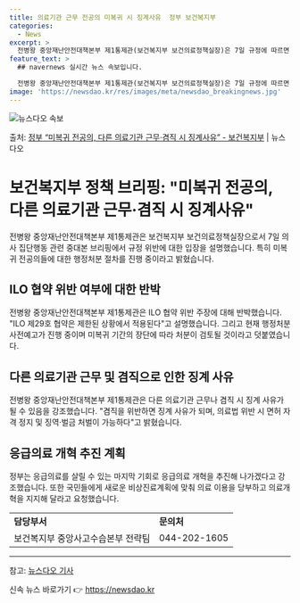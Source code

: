 ```yaml
---
title: 의료기관 근무 전공의 미복귀 시 징계사유  정부 보건복지부
categories:
  - News
excerpt: >
  전병왕 중앙재난안전대책본부 제1통제관(보건복지부 보건의료정책실장)은 7일 규정에 따르면 (전공의가) 수련병원…
feature_text: >
  ## navernews 실시간 뉴스 속보입니다.

  전병왕 중앙재난안전대책본부 제1통제관(보건복지부 보건의료정책실장)은 7일 규정에 따르면 (전공의가) 수련병원…
image: 'https://newsdao.kr/res/images/meta/newsdao_breakingnews.jpg'
---
```


![뉴스다오 속보](https://newsdao.kr/res/images/meta/newsdao_breakingnews.jpg)

<p>출처: <a href="https://newsdao.kr/3288" rel="dofollow">정부 “미복귀 전공의, 다른 의료기관 근무·겸직 시 징계사유”  - 보건복지부</a> | 뉴스다오</p>

<h1>보건복지부 정책 브리핑: "미복귀 전공의, 다른 의료기관 근무·겸직 시 징계사유" </h1>

<p data-ke-size="size16">전병왕 중앙재난안전대책본부 제1통제관은 보건복지부 보건의료정책실장으로서 7일 의사 집단행동 관련 중대본 브리핑에서 규정 위반에 대한 입장을 설명했습니다. 특히 미복귀 전공의들에 대한 행정처분 절차를 진행 중이라고 밝혔습니다.</p>

<h2 data-ke-size="size26">ILO 협약 위반 여부에 대한 반박</h2>

<p data-ke-size="size16">전병왕 중앙재난안전대책본부 제1통제관은 ILO 협약 위반 주장에 대해 반박했습니다. "ILO 제29호 협약은 제한된 상황에서 적용된다"고 설명했습니다. 그리고 현재 행정처분 사전예고가 진행 중이며 미복귀 기간의 장단에 따라 처분이 검토될 것이라고 덧붙였습니다.</p>

<h2 data-ke-size="size26">다른 의료기관 근무 및 겸직으로 인한 징계 사유</h2>

<p data-ke-size="size16">전병왕 중앙재난안전대책본부 제1통제관은 다른 의료기관 근무나 겸직 시 징계 사유가 될 수 있음을 강조했습니다. "겸직을 위반하면 징계 사유가 되며, 의료법 위반 시 면허 자격 정지 및 징역·벌금 처벌이 가능하다"고 밝혔습니다.</p>

<h2 data-ke-size="size26">응급의료 개혁 추진 계획</h2>

<p data-ke-size="size16">정부는 응급의료를 살릴 수 있는 마지막 기회로 응급의료 개혁을 추진해 나가겠다고 강조했습니다. 또한 국민들에게 새로운 비상진료계획에 맞춰 의료 이용을 당부하고 의료개혁을 지지해 달라고 요청했습니다.</p>

<table>
  <tr>
    <td><b>담당부서</b></td>
    <td><b>문의처</b></td>
  </tr>
  <tr>
    <td>보건복지부 중앙사고수습본부 전략팀</td>
    <td>044-202-1605</td>
  </tr>
</table>

<hr>

<p data-ke-size="size16">참고: <a href="https://newsdao.kr/3288">뉴스다오 기사</a></p> 

신속 뉴스 바로가기 👉 <a href="https://newsdao.kr" rel="dofollow">https://newsdao.kr</a>


